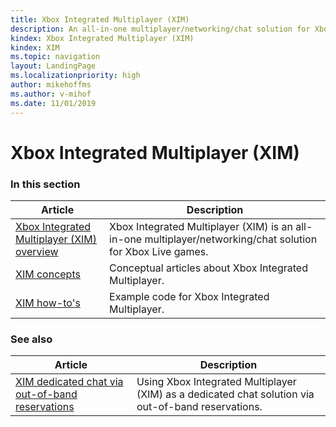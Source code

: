 ```yaml
---
title: Xbox Integrated Multiplayer (XIM)
description: An all-in-one multiplayer/networking/chat solution for Xbox Live games.
kindex: Xbox Integrated Multiplayer (XIM)
kindex: XIM
ms.topic: navigation
layout: LandingPage
ms.localizationpriority: high
author: mikehoffms
ms.author: v-mihof
ms.date: 11/01/2019
---
```


# Xbox Integrated Multiplayer (XIM)


### In this section

| Article | Description |
|---------|-------------|
| [Xbox Integrated Multiplayer (XIM) overview](live-xim-overview.md) | Xbox Integrated Multiplayer (XIM) is an all-in-one multiplayer/networking/chat solution for Xbox Live games. |
| [XIM concepts](concepts/live-xim-concepts-nav.md) | Conceptual articles about Xbox Integrated Multiplayer. |
| [XIM how-to's](how-to/live-xim-howto-nav.md) | Example code for Xbox Integrated Multiplayer. |


### See also

| Article | Description |
|---------|-------------|
| [XIM dedicated chat via out-of-band reservations](how-to/live-xim-chat-reservations.md) | Using Xbox Integrated Multiplayer (XIM) as a dedicated chat solution via out-of-band reservations. |
